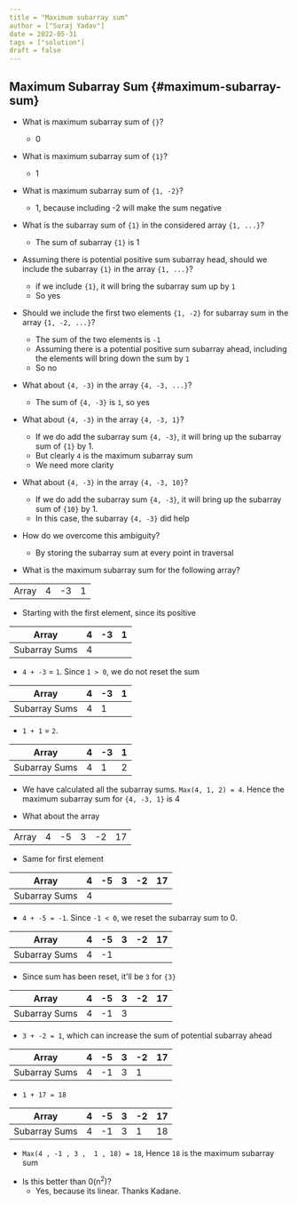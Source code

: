 ```yaml
---
title = "Maximum subarray sum"
author = ["Suraj Yadav"]
date = 2022-05-31
tags = ["solution"]
draft = false
---
```


## Maximum Subarray Sum {#maximum-subarray-sum}

-   What is maximum subarray sum of `{}`?
    -   0

-   What is maximum subarray sum of `{1}`?
    -   1

-   What is maximum subarray sum of `{1, -2}`?
    -   1, because including -2 will make the sum negative

-   What is the subarray sum of `{1}` in the considered array `{1, ...}`?
    -   The sum of subarray `{1}` is 1

-   Assuming there is potential positive sum subarray head, should we include the subarray `{1}` in the array `{1, ...}`?
    -   if we include `{1}`, it will bring the subarray sum up by `1`
    -   So yes

-   Should we include the first two elements `{1, -2}` for subarray sum in the array `{1, -2, ...}`?
    -   The sum of the two elements is `-1`
    -   Assuming there is a potential positive sum subarray ahead, including the elements will bring down the sum by `1`
    -   So no

-   What about `{4, -3}` in the array `{4, -3, ...}`?
    -   The sum of `{4, -3}` is `1`, so yes

-   What about `{4, -3}` in the array `{4, -3, 1}`?
    -   If we do add the subarray sum `{4, -3}`, it will bring up the subarray sum of `{1}` by 1.
    -   But clearly `4` is the maximum subarray sum
    -   We need more clarity

-   What about `{4, -3}` in the array `{4, -3, 10}`?
    -   If we do add the subarray sum `{4, -3}`, it will bring up the subarray sum of `{10}` by 1.
    -   In this case, the subarray `{4, -3}` did help

-   How do we overcome this ambiguity?
    -   By storing the subarray sum at every point in traversal

-   What is the maximum subarray sum for the following array?

|       |   |    |   |
|-------|---|----|---|
| Array | 4 | -3 | 1 |

-   Starting with the first element, since its positive

| Array         | 4 | -3 | 1 |
|---------------|---|----|---|
| Subarray Sums | 4 |    |   |

-   `4 + -3` = `1`. Since `1 > 0`, we do not reset the sum

| Array         | 4 | -3 | 1 |
|---------------|---|----|---|
| Subarray Sums | 4 | 1  |   |

-   `1 + 1` = `2`.

| Array         | 4 | -3 | 1 |
|---------------|---|----|---|
| Subarray Sums | 4 | 1  | 2 |

-   We have calculated all the subarray sums. `Max(4, 1, 2) = 4`. Hence the maximum subarray sum for `{4, -3, 1}` is 4

<!--listend-->

-   What about the array

|       |   |    |   |    |    |
|-------|---|----|---|----|----|
| Array | 4 | -5 | 3 | -2 | 17 |

-   Same for first element

| Array         | 4 | -5 | 3 | -2 | 17 |
|---------------|---|----|---|----|----|
| Subarray Sums | 4 |    |   |    |    |

-   `4 + -5 = -1`. Since `-1 < 0`, we reset the subarray sum to 0.

| Array         | 4 | -5 | 3 | -2 | 17 |
|---------------|---|----|---|----|----|
| Subarray Sums | 4 | -1 |   |    |    |

-   Since sum has been reset, it'll be `3` for `{3}`

| Array         | 4 | -5 | 3 | -2 | 17 |
|---------------|---|----|---|----|----|
| Subarray Sums | 4 | -1 | 3 |    |    |

-   `3 + -2 = 1`, which can increase the sum of potential subarray ahead

| Array         | 4 | -5 | 3 | -2 | 17 |
|---------------|---|----|---|----|----|
| Subarray Sums | 4 | -1 | 3 | 1  |    |

-   `1 + 17 = 18`

| Array         | 4 | -5 | 3 | -2 | 17 |
|---------------|---|----|---|----|----|
| Subarray Sums | 4 | -1 | 3 | 1  | 18 |

-   `Max(4 , -1 , 3 ,  1 , 18) = 18`, Hence `18` is the maximum subarray sum

<!--listend-->

-   Is this better than 0(n<sup>2</sup>)?
    -   Yes, because its linear. Thanks Kadane.
